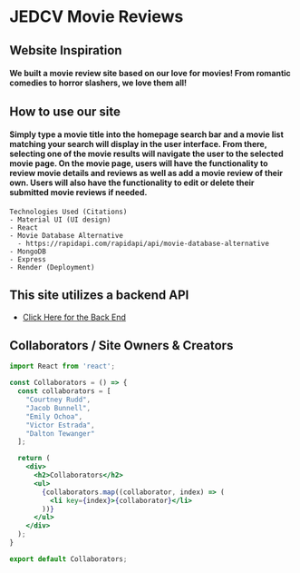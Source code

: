 # JEDCV Movie Reviews

## Website Inspiration
#### We built a movie review site based on our love for movies! From romantic comedies to horror slashers, we love them all!

## How to use our site
#### Simply type a movie title into the homepage search bar and a movie list matching your search will display in the user interface. From there, selecting one of the movie results will navigate the user to the selected movie page. On the movie page, users will have the functionality to review movie details and reviews as well as add a movie review of their own. Users will also have the functionality to edit or delete their submitted movie reviews if needed. 

    Technologies Used (Citations)
    - Material UI (UI design)
    - React
    - Movie Database Alternative
      - https://rapidapi.com/rapidapi/api/movie-database-alternative
    - MongoDB
    - Express
    - Render (Deployment)

## This site utilizes a backend API
- [Click Here for the Back End](https://github.com/daltontewanger/ms-2-project-backend)

## Collaborators / Site Owners & Creators
```jsx
import React from 'react';

const Collaborators = () => {
  const collaborators = [
    "Courtney Rudd",
    "Jacob Bunnell",
    "Emily Ochoa",
    "Victor Estrada",
    "Dalton Tewanger"
  ];

  return (
    <div>
      <h2>Collaborators</h2>
      <ul>
        {collaborators.map((collaborator, index) => (
          <li key={index}>{collaborator}</li>
        ))}
      </ul>
    </div>
  );
}

export default Collaborators;
